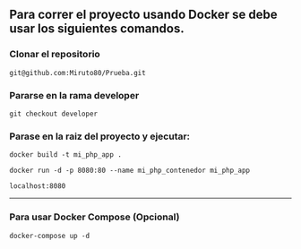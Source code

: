 ## Para correr el proyecto usando Docker se debe usar los siguientes comandos.

### Clonar el repositorio

``` git@github.com:Miruto80/Prueba.git ```

### Pararse en la rama developer

``` git checkout developer ```

### Parase en la raiz del proyecto y ejecutar:

``` docker build -t mi_php_app .  ```

```docker run -d -p 8080:80 --name mi_php_contenedor mi_php_app```

```localhost:8080```

--------------------------------------------------------------------------

###  Para usar Docker Compose (Opcional)

``` docker-compose up -d ```